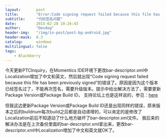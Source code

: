 ```yaml
---
layout:       post
title:        "Error:Code signing request failed because this file has been previously signed"
subtitle:     "代码签名问题"
date:         2015-02-28 19:24:43
author:       "Devdog"
header-img:   "/img/in-post/post-bg-android.jpg"
header-mask:  0.3
catalog:      windows
multilingual: false
tags:
    - Blackberry
---
```



今天更新PTCInquiry，在Momentics IDE环境下更改bar-descriptor.xml中Localization增加了中文和英文，然后就出现“Code signing request failed because this file has been previously signed”的错误了。原因是因为这个版本已经签名过了，不能再次签名，需要升级版本。提示中给出解决方法了，需要更新Package Version或Package Build ID， 支持论坛上也是这样说的，参见：[here](http://supportforums.blackberry.com/t5/Testing-and-Deployment/Code-signing-request-failed-because-this-file-has-been/ta-p/798291)

但我这边更新Package Version或Package Build ID还是出现同样的错误，原来版本之后的buildnum每次build之后都是自动递增的，可以肯定的是修改了Localization前后不知道动了什么地方破坏了bar-descriptor.xml文件。 我后来的解决办法是在上次备份里面的bar-descriptor.xml拿出来，更改bar-descriptor.xml中Localization增加了中文和英文就OK了。
